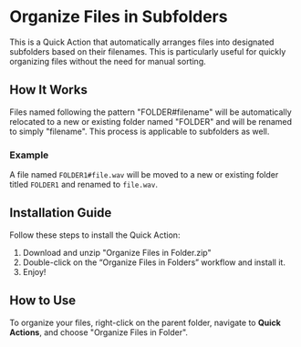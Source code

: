 # Organize Files in Subfolders

This is a Quick Action that automatically arranges files into designated subfolders based on their filenames. This is particularly useful for quickly organizing files without the need for manual sorting.

## How It Works

Files named following the pattern "FOLDER#filename" will be automatically relocated to a new or existing folder named "FOLDER" and will be renamed to simply "filename". This process is applicable to subfolders as well.

### Example

A file named `FOLDER1#file.wav` will be moved to a new or existing folder titled `FOLDER1` and renamed to `file.wav`.

## Installation Guide

Follow these steps to install the Quick Action:

1. Download and unzip "Organize Files in Folder.zip"
2. Double-click on the “Organize Files in Folders” workflow and install it.
3. Enjoy!

## How to Use

To organize your files, right-click on the parent folder, navigate to **Quick Actions**, and choose "Organize Files in Folder".
